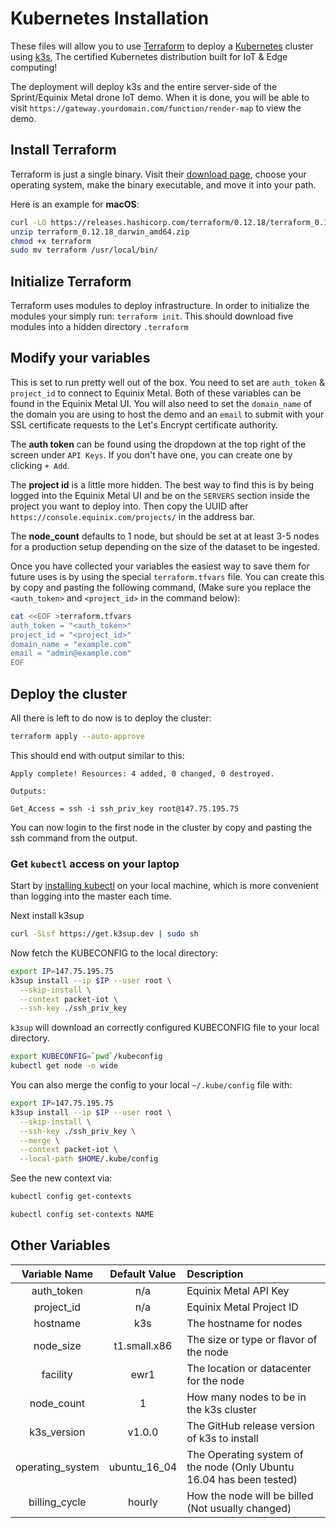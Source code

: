 # Kubernetes Installation

These files will allow you to use [Terraform](http://terraform.io) to deploy a [Kubernetes](http://kubernetes.io) cluster using [k3s](http://k3s.io), The certified Kubernetes distribution built for IoT & Edge computing!

The deployment will deploy k3s and the entire server-side of the Sprint/Equinix Metal drone IoT demo. When it is done, you will be able to visit `https://gateway.yourdomain.com/function/render-map` to view the demo.

## Install Terraform

Terraform is just a single binary.  Visit their [download page](https://www.terraform.io/downloads.html), choose your operating system, make the binary executable, and move it into your path.

Here is an example for **macOS**:
```bash
curl -LO https://releases.hashicorp.com/terraform/0.12.18/terraform_0.12.18_darwin_amd64.zip
unzip terraform_0.12.18_darwin_amd64.zip
chmod +x terraform
sudo mv terraform /usr/local/bin/
```

## Initialize Terraform

Terraform uses modules to deploy infrastructure. In order to initialize the modules your simply run: `terraform init`. This should download five modules into a hidden directory `.terraform`

## Modify your variables

This is set to run pretty well out of the box. You need to set are `auth_token` & `project_id` to connect to Equinix Metal. Both of these variables can be found in the Equinix Metal UI. You will also need to set the `domain_name` of the domain you are using to host the demo and an `email` to submit with your SSL certificate requests to the Let's Encrypt certificate authority.

The **auth token** can be found using the dropdown at the top right of the screen under `API Keys`. If you don't have one, you can create one by clicking `+ Add`.

The **project id** is a little more hidden. The best way to find this is by being logged into the Equinix Metal UI and be on the `SERVERS` section inside the project you want to deploy into. Then copy the UUID after `https://console.equinix.com/projects/` in the address bar.

The **node_count** defaults to 1 node, but should be set at at least 3-5 nodes for a production setup depending on the size of the dataset to be ingested.

Once you have collected your variables the easiest way to save them for future uses is by using the special `terraform.tfvars` file. You can create this by copy and pasting the following command, (Make sure you replace the `<auth_token>` and `<project_id>` in the command below):

```bash
cat <<EOF >terraform.tfvars
auth_token = "<auth_token>"
project_id = "<project_id>"
domain_name = "example.com"
email = "admin@example.com"
EOF
```

## Deploy the cluster

All there is left to do now is to deploy the cluster:
```bash
terraform apply --auto-approve
```
This should end with output similar to this:
```
Apply complete! Resources: 4 added, 0 changed, 0 destroyed.

Outputs:

Get_Access = ssh -i ssh_priv_key root@147.75.195.75
```

You can now login to the first node in the cluster by copy and pasting the ssh command from the output.

### Get `kubectl` access on your laptop

Start by [installing kubectl](https://kubernetes.io/docs/tasks/tools/install-kubectl/) on your local machine, which is more convenient than logging into the master each time.

Next install k3sup

```sh
curl -SLsf https://get.k3sup.dev | sudo sh
```

Now fetch the KUBECONFIG to the local directory:

```sh
export IP=147.75.195.75
k3sup install --ip $IP --user root \
  --skip-install \
  --context packet-iot \
  --ssh-key ./ssh_priv_key
```

`k3sup` will download an correctly configured KUBECONFIG file to your local directory. 

```sh
export KUBECONFIG=`pwd`/kubeconfig
kubectl get node -o wide
```

You can also merge the config to your local `~/.kube/config` file with:

```sh
export IP=147.75.195.75
k3sup install --ip $IP --user root \
  --skip-install \
  --ssh-key ./ssh_priv_key \
  --merge \
  --context packet-iot \
  --local-path $HOME/.kube/config
```

See the new context via:

```sh
kubectl config get-contexts

kubectl config set-contexts NAME
```

## Other Variables
| Variable Name | Default Value | Description |
| :-----------: |:------------: | :----------|
| auth_token | n/a | Equinix Metal API Key |
| project_id | n/a | Equinix Metal Project ID |
| hostname | k3s | The hostname for nodes |
| node_size | t1.small.x86| The size or type or flavor of the node |
| facility | ewr1 | The location or datacenter for the node |
| node_count | 1 | How many nodes to be in the k3s cluster |
| k3s_version | v1.0.0 | The GitHub release version of k3s to install |
| operating_system | ubuntu_16_04 | The Operating system of the node (Only Ubuntu 16.04 has been tested) |
| billing_cycle | hourly | How the node will be billed (Not usually changed) |
